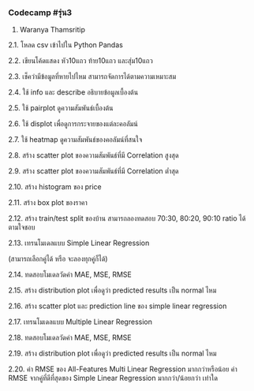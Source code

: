 ### Codecamp #รุ่น3
  1. Waranya Thamsritip

  2.1. โหลด csv เข้าไปใน Python Pandas

  2.2. เขียนโค้ดแสดง หัว10แถว ท้าย10แถว และสุ่ม10แถว

  2.3. เช็คว่ามีข้อมูลที่หายไปไหม สามารถจัดการได้ตามความเหมาะสม

  2.4. ใช้ info และ describe อธิบายข้อมูลเบื้องต้น

  2.5. ใช้ pairplot ดูความสัมพันธ์เบื้องต้น

  2.6. ใช้ displot เพื่อดูการกระจายของแต่ละคอลัมน์

  2.7. ใช้ heatmap ดูความสัมพันธ์ของคอลัมน์ที่สนใจ

  2.8. สร้าง scatter plot ของความสัมพันธ์ที่มี Correlation สูงสุด

  2.9. สร้าง scatter plot ของความสัมพันธ์ที่มี Correlation ต่ำสุด

  2.10. สร้าง histogram ของ price

  2.11. สร้าง box plot ของราคา

  2.12. สร้าง train/test split ของบ้าน สามารถลองทดสอบ 70:30, 80:20, 90:10
  ratio ได้ตามใจชอบ

  2.13. เทรนโมเดลแบบ Simple Linear Regression

  (สามารถเลือกคู่ได้ หรือ จะลองทุกคู่ก็ได้)

  2.14. ทดสอบโมเดลวัดค่า MAE, MSE, RMSE

  2.15. สร้าง distribution plot เพื่อดูว่า predicted results เป็น normal ไหม

  2.16. สร้าง scatter plot และ prediction line ของ simple linear regression

  2.17. เทรนโมเดลแบบ Multiple Linear Regression

  2.18. ทดสอบโมเดลวัดค่า MAE, MSE, RMSE

  2.19. สร้าง distribution plot เพื่อดูว่า predicted results เป็น normal ไหม

  2.20. ค่า RMSE ของ All-Features Multi Linear Regression มากกว่าหรือน้อย
  ค่า RMSE จากคู่ที่ดีที่สุดของ Simple Linear Regression มากกว่า/น้อยกว่า
  เท่าใด